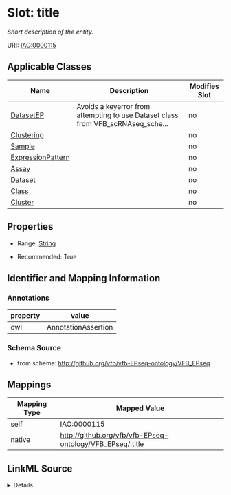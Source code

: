 

# Slot: title


_Short description of the entity._





URI: [IAO:0000115](http://purl.obolibrary.org/obo/IAO_0000115)



<!-- no inheritance hierarchy -->





## Applicable Classes

| Name | Description | Modifies Slot |
| --- | --- | --- |
| [DatasetEP](DatasetEP.md) | Avoids a keyerror from attempting to use Dataset class from VFB_scRNAseq_sche... |  no  |
| [Clustering](Clustering.md) |  |  no  |
| [Sample](Sample.md) |  |  no  |
| [ExpressionPattern](ExpressionPattern.md) |  |  no  |
| [Assay](Assay.md) |  |  no  |
| [Dataset](Dataset.md) |  |  no  |
| [Class](Class.md) |  |  no  |
| [Cluster](Cluster.md) |  |  no  |







## Properties

* Range: [String](String.md)

* Recommended: True





## Identifier and Mapping Information





### Annotations

| property | value |
| --- | --- |
| owl | AnnotationAssertion |



### Schema Source


* from schema: http://github.org/vfb/vfb-EPseq-ontology/VFB_EPseq




## Mappings

| Mapping Type | Mapped Value |
| ---  | ---  |
| self | IAO:0000115 |
| native | http://github.org/vfb/vfb-EPseq-ontology/VFB_EPseq/:title |




## LinkML Source

<details>
```yaml
name: title
annotations:
  owl:
    tag: owl
    value: AnnotationAssertion
description: Short description of the entity.
from_schema: http://github.org/vfb/vfb-EPseq-ontology/VFB_EPseq
rank: 1000
slot_uri: IAO:0000115
alias: title
domain_of:
- Class
range: string
recommended: true

```
</details>